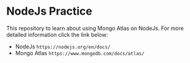 # NodeJs Practice

This repository to learn about using Mongo Atlas on NodeJs. For more detailed information click the link below:

 - NodeJs `https://nodejs.org/en/docs/` 
 - Mongo Atlas `https://www.mongodb.com/docs/atlas/` 
